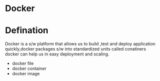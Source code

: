 # Docker
# Defination
Docker is a s/w platform  that allows us to build ,test and deploy application quickly,docker packages s/w into standardized units called conatiners
docker can help us in easy deployment and scaling.


- docker file
- docker container
- docker image
